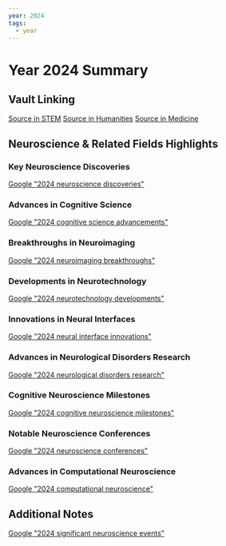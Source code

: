 ```yaml
---
year: 2024
tags:
  - year
---
```

# Year 2024 Summary

## Vault Linking
[Source in STEM]()
[Source in Humanities]()
[Source in Medicine]()

## Neuroscience & Related Fields Highlights

### Key Neuroscience Discoveries
[Google "2024 neuroscience discoveries"](https://www.google.com/search?q=2024+neuroscience+discoveries)

### Advances in Cognitive Science
[Google "2024 cognitive science advancements"](https://www.google.com/search?q=2024+cognitive+science+advancements)

### Breakthroughs in Neuroimaging
[Google "2024 neuroimaging breakthroughs"](https://www.google.com/search?q=2024+neuroimaging+breakthroughs)

### Developments in Neurotechnology
[Google "2024 neurotechnology developments"](https://www.google.com/search?q=2024+neurotechnology+developments)

### Innovations in Neural Interfaces
[Google "2024 neural interface innovations"](https://www.google.com/search?q=2024+neural+interface+innovations)

### Advances in Neurological Disorders Research
[Google "2024 neurological disorders research"](https://www.google.com/search?q=2024+neurological+disorders+research)

### Cognitive Neuroscience Milestones
[Google "2024 cognitive neuroscience milestones"](https://www.google.com/search?q=2024+cognitive+neuroscience+milestones)

### Notable Neuroscience Conferences
[Google "2024 neuroscience conferences"](https://www.google.com/search?q=2024+neuroscience+conferences)

### Advances in Computational Neuroscience
[Google "2024 computational neuroscience"](https://www.google.com/search?q=2024+computational+neuroscience)

## Additional Notes
[Google "2024 significant neuroscience events"](https://www.google.com/search?q=2024+significant+neuroscience+events)
